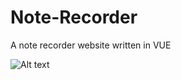 # Note-Recorder
A note recorder website written in VUE

![Alt text](/relative/path/to/img.jpg?raw=true "Optional Title")

